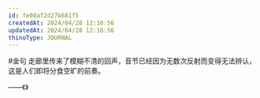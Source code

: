 ```yaml
---
id: fe08af2d27b681f5
createdAt: 2024/04/28 12:16:56
updatedAt: 2024/04/28 12:16:56
thinoType: JOURNAL
---
```

#金句 走廊里传来了模糊不清的回声，音节已经因为无数次反射而变得无法辨认，这是人们即将分食空旷的前奏。

——《》